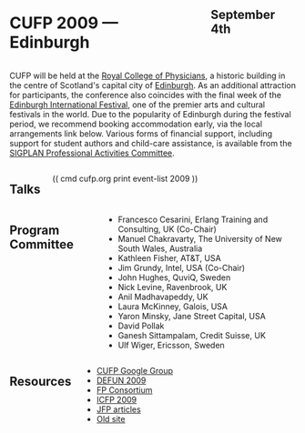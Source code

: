 <div style="background-image:url(img/cropped_5095139956_44b9299f58_b.jpg)">
<div class="row">
<div class="small-12 columns">
<h1>CUFP 2009 — Edinburgh</h1>
<h2>September 4th</h2>
</div>
</div>
</div>

<div class="pane-light" media:type="text/omd">
<div class="row" media:type="text/omd">
<div class="small-12 columns" media:type="text/omd">

CUFP will be held at the [Royal College of
Physicians](http://www.rcpe.ac.uk/conferencing/index.php), a historic
building in the centre of Scotland's capital city of
[Edinburgh](http://en.wikipedia.org/wiki/Edinburgh). As an additional
attraction for participants, the conference also coincides with the
final week of the [Edinburgh International
Festival](http://www.eif.co.uk), one of the premier arts and cultural
festivals in the world. Due to the popularity of Edinburgh during the
festival period, we recommend booking accommodation early, via the
local arrangements link below. Various forms of financial support,
including support for student authors and child-care assistance, is
available from the [SIGPLAN Professional Activities
Committee](http://www.sigplan.org/PAC.htm).

</div>
</div>
</div>

<div class="row" media:type="text/omd">
<div class="small-12 columns" media:type="text/omd">

## Talks
(( cmd cufp.org print event-list 2009 ))

</div>
</div>

<div class="pane-light" media:type="text/omd">
<div class="row" media:type="text/omd">
<div class="small-12 columns" media:type="text/omd">

## Program Committee
- Francesco Cesarini, Erlang
  Training and Consulting, UK (Co-Chair)
- Manuel Chakravarty, The
  University of New South Wales, Australia
- Kathleen Fisher, AT&T, USA
- Jim Grundy, Intel, USA (Co-Chair)
- John Hughes, QuviQ, Sweden
- Nick Levine, Ravenbrook, UK
- Anil Madhavapeddy, UK
- Laura McKinney, Galois, USA
- Yaron Minsky, Jane Street Capital,
  USA
- David Pollak
- Ganesh Sittampalam, Credit
  Suisse, UK
- Ulf Wiger, Ericsson, Sweden

</div>
</div>
</div>

<div class="row" media:type="text/omd">
<div class="small-12 columns" media:type="text/omd">

## Resources

- [CUFP Google Group](http://groups.google.com/group/cufp/)
- [DEFUN 2009](http://www.defun2009.info/)
- [FP Consortium](http://fpc.galois.com/)
- [ICFP 2009](http://www.cs.nott.ac.uk/~gmh/icfp09.html)
- [JFP articles](http://cufp.galois.com/stuff/JFP.html)
- [Old site](/archive/2009/main.html)

</div>
</div>
